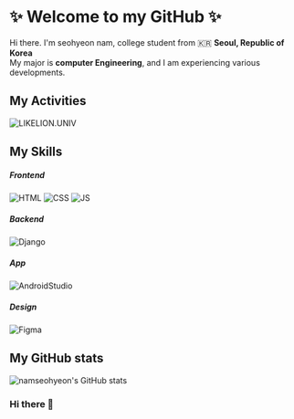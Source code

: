 <h1>✨ Welcome to my GitHub ✨</h1>

<p>Hi there. I'm seohyeon nam, college student from 🇰🇷 <strong>Seoul, Republic of Korea</strong><br>My major is <strong>computer Engineering</strong>, and I am experiencing various developments.</p>

<h2>My Activities</h2>

![LIKELION.UNIV](http://is.am/5ywn)<br>
  
  
<h2>My Skills</h2>

<h5>Frontend</h5>

![HTML](https://img.shields.io/badge/HTML-E34F26?style=flat-square&logo=html5&logoColor=white)
![CSS](https://img.shields.io/badge/CSS-1572B6?style=flat-square&logo=css3&logoColor=white)
![JS](https://img.shields.io/badge/JavaScript-F7DF1E?style=flat-square&logo=javascript&logoColor=black)

<h5>Backend</h5>

![Django](https://img.shields.io/badge/Django-092E20?style=flat-square&logo=django&logoColor=white)
<h5>App</h5>

![AndroidStudio](https://img.shields.io/badge/Android%20Studio-020202?style=flat-square&logo=android%20studio&logoColor=#46d484)
<h5>Design</h5>

![Figma](https://img.shields.io/badge/Figma-020202?style=flat-square&logo=Figma&logoColor=)

<h2>My GitHub stats</h2>

![namseohyeon's GitHub stats](https://github-readme-stats.vercel.app/api?username=namseohyeon&hide_title=true&show_icons=true&include_all_commits=false&disable_animations=false&theme=buefy)
  
### Hi there 👋

<!--
**namseohyeon/namseohyeon** is a ✨ _special_ ✨ repository because its `README.md` (this file) appears on your GitHub profile.

Here are some ideas to get you started:

- 🔭 I’m currently working on ...
- 🌱 I’m currently learning ...
- 👯 I’m looking to collaborate on ...
- 🤔 I’m looking for help with ...
- 💬 Ask me about ...
- 📫 How to reach me: ...
- 😄 Pronouns: ...
- ⚡ Fun fact: ...
-->
